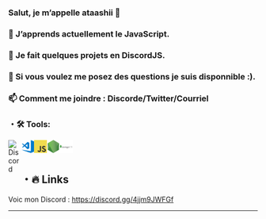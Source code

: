 ### Salut, je m’appelle ataashii 👋
### 🌱 J’apprends actuellement le JavaScript.
### 👯 Je fait quelques projets en DiscordJS.
### 💬 Si vous voulez me posez des questions je suis disponnible :).
### 📫 Comment me joindre : Discorde/Twitter/Courriel

### ・🛠 Tools:

[<img align="left" alt="Discord" width="26px" src="https://media.discordapp.net/attachments/833014692850696233/843183539897499688/discord-mascot.png" />][Discord]
[<img align="left" alt="Visual Studio Code" width="26px" src="https://raw.githubusercontent.com/github/explore/80688e429a7d4ef2fca1e82350fe8e3517d3494d/topics/visual-studio-code/visual-studio-code.png" />][Discord]
[<img align="left" alt="JavaScript" width="26px" src="https://raw.githubusercontent.com/github/explore/80688e429a7d4ef2fca1e82350fe8e3517d3494d/topics/javascript/javascript.png" />][Discord]
[<img align="left" alt="Node.js" width="26px" src="https://raw.githubusercontent.com/github/explore/80688e429a7d4ef2fca1e82350fe8e3517d3494d/topics/nodejs/nodejs.png" />][Discord]
[<img align="left" alt="MongoDB" width="26px" src="https://raw.githubusercontent.com/github/explore/80688e429a7d4ef2fca1e82350fe8e3517d3494d/topics/mongodb/mongodb.png" />][Discord]

<br />
<br />

## ・🔥 Links
Voic mon Discord : https://discord.gg/4jjm9JWFGf

---

</details>

[Discord]: https://discord.gg/4jjm9JWFGf
